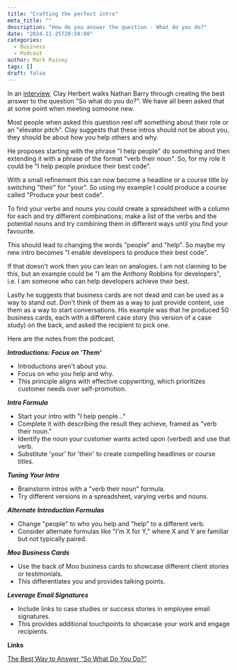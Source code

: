 ```yaml
---
title: "Crafting the perfect intro"
meta_title: ""
description: "How do you answer the question - What do you do?"
date: "2024-11-25T20:50:00"
categories:
  - Business
  - Podcast
author: Mark Rainey
tags: []
draft: false
---
```


In an [interview](https://nathanbarry.com/the-best-way-to-answer-so-what-do-you-do-2025-clay-hebert-054/), Clay Herbert walks Nathan Barry through creating the best answer to the question "So what do you do?". We have all been asked that at some point when meeting someone new.

Most people when asked this question reel off something about their role or an "elevator pitch". Clay suggests that these intros should not be about you, they should be about how you help others and why.

He proposes starting with the phrase "I help people" do something and then extending it with a phrase of the format "verb their noun". So, for my role it could be "I help people produce their best code".  

With a small refinement this can now become a headline or a course title by switching "their" for "your". So using my example I could produce a course called "Produce your best code".

To find your verbs and nouns you could create a spreadsheet with a column for each and try different combinations; make a list of the verbs and the potential nouns and try combining them in different ways until you find your favourite.

This should lead to changing the words "people" and "help". So maybe my new intro becomes "I enable developers to produce their best code".

If that doesn't work then you can lean on analogies. I am not claiming to be this, but an example could be "I am the Anthony Robbins for developers", i.e. I am someone who can help developers achieve their best.

Lastly he suggests that business cards are not dead and can be used as a way to stand out. Don't think of them as a way to just provide content, use them as a way to start conversations. His example was that he produced 50 business cards, each with a different case story (his version of a case study) on the back, and asked the recipient to pick one.

Here are the notes from the podcast.

***Introductions: Focus on 'Them'***

- Introductions aren't about you.
- Focus on who you help and why.
- This principle aligns with effective copywriting, which prioritizes customer needs over self-promotion.

***Intro Formula***

- Start your intro with "I help people..."
- Complete it with describing the result they achieve, framed as "verb their noun."
- Identify the noun your customer wants acted upon (verbed) and use that verb.
- Substitute 'your' for 'their' to create compelling headlines or course titles.

***Tuning Your Intro***

- Brainstorm intros with a "verb their noun" formula.
- Try different versions in a spreadsheet, varying verbs and nouns.

***Alternate Introduction Formulas***

- Change "people" to who you help and "help" to a different verb.
- Consider alternate formulas like "I'm X for Y," where X and Y are familiar but not typically paired.

***Moo Business Cards***

- Use the back of Moo business cards to showcase different client stories or testimonials.
- This differentiates you and provides talking points.

***Leverage Email Signatures***

- Include links to case studies or success stories in employee email signatures.
- This provides additional touchpoints to showcase your work and engage recipients.

__Links__

[The Best Way to Answer “So What Do You Do?”](https://nathanbarry.com/the-best-way-to-answer-so-what-do-you-do-2025-clay-hebert-054/)
